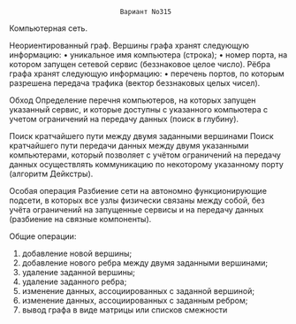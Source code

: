                                 Вариант No315
Компьютерная сеть.

Неориентированный граф.
Вершины графа хранят следующую информацию:
• уникальное имя компьютера (строка);
• номер порта, на котором запущен сетевой сервис (беззнаковое целое число).
Рёбра графа хранят следующую информацию:
• перечень портов, по которым разрешена передача трафика (вектор беззнаковых целых чисел).

Обход
Определение перечня компьютеров, на которых запущен указанный сервис, и которые доступны
с указанного компьютера c учетом ограничений на передачу данных (поиск в глубину).

Поиск кратчайшего пути между двумя заданными вершинами
Поиск кратчайшего пути передачи данных между двумя указанными компьютерами, который
позволяет с учётом ограничений на передачу данных осуществлять коммуникацию по некоторому
указанному порту (алгоритм Дейкстры).

Особая операция
Разбиение сети на автономно функционирующие подсети, в которых все узлы физически связаны
между собой, без учёта ограничений на запущенные сервисы и на передачу данных (разбиение на
связные компоненты).

Общие операции:

1. добавление новой вершины;
2. добавление нового ребра между двумя заданными вершинами;
3. удаление заданной вершины;
4. удаление заданного ребра;
5. изменение данных, ассоциированных с заданной вершиной;
6. изменение данных, ассоциированных с заданным ребром;
7. вывод графа в виде матрицы или списков смежности